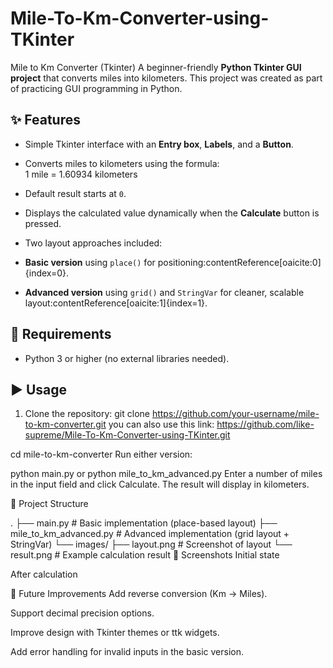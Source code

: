 # Mile-To-Km-Converter-using-TKinter
Mile to Km Converter (Tkinter)  A beginner-friendly **Python Tkinter GUI project** that converts miles into kilometers.   This project was created as part of practicing GUI programming in Python.

## ✨ Features
- Simple Tkinter interface with an **Entry box**, **Labels**, and a **Button**.
- Converts miles to kilometers using the formula:  
1 mile = 1.60934 kilometers

- Default result starts at `0`.
- Displays the calculated value dynamically when the **Calculate** button is pressed.
- Two layout approaches included:
- **Basic version** using `place()` for positioning:contentReference[oaicite:0]{index=0}.
- **Advanced version** using `grid()` and `StringVar` for cleaner, scalable layout:contentReference[oaicite:1]{index=1}.


## 🧰 Requirements
- Python 3 or higher (no external libraries needed).

## ▶️ Usage
1. Clone the repository:
 git clone https://github.com/your-username/mile-to-km-converter.git
you can also use this link: https://github.com/like-supreme/Mile-To-Km-Converter-using-TKinter.git

 cd mile-to-km-converter
Run either version:

python main.py
or
python mile_to_km_advanced.py
Enter a number of miles in the input field and click Calculate.
The result will display in kilometers.

📂 Project Structure

.
├── main.py                  # Basic implementation (place-based layout)
├── mile_to_km_advanced.py   # Advanced implementation (grid layout + StringVar)
└── images/
    ├── layout.png           # Screenshot of layout
    └── result.png           # Example calculation result
📸 Screenshots
Initial state

After calculation

🚀 Future Improvements
Add reverse conversion (Km → Miles).

Support decimal precision options.

Improve design with Tkinter themes or ttk widgets.

Add error handling for invalid inputs in the basic version.
